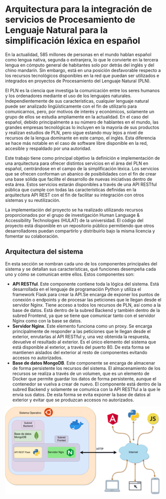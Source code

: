 # Arquitectura para la integración de servicios de Procesamiento de Lenguaje Natural para la simplificación léxica en español

En la actualidad, 585 millones de personas en el mundo hablan español como lengua nativa, segunda o extranjera, lo que le convierte en la tercera lengua en cómputo general de habitantes solo por detrás del inglés y del chino mandarín. Sin embargo, está en una posición desfavorable respecto a los recursos tecnológicos disponibles en la red que puedan ser utilizados e integrados en proyectos de Procesamiento del Lenguaje Natural (PLN).

El PLN es la ciencia que investiga la comunicación entre los seres humanos y los ordenadores mediante el uso de los lenguajes naturales. Independientemente de sus características, cualquier lenguaje natural puede ser analizado lingüísticamente con el fin de utilizarlo para comunicarnos, pero, por motivos de interés y económicos, solamente un grupo de ellos se estudia ampliamente en la actualidad. En el caso del español, debido principalmente a su número de hablantes en el mundo, las grandes empresas tecnológicas lo incluyen en la mayoría de sus productos y realizan estudios de PLN, pero sigue estando muy lejos a nivel de recursos de la lengua dominante en este campo, el inglés. Esta diferencia se hace más notable en el caso de software libre disponible en la red, accesible y respaldado por una autoridad. 

Este trabajo tiene como principal objetivo la definición e implementación de una arquitectura para ofrecer distintos servicios en el área del PLN en español, centrándose en el campo de la simplificación léxica. Los servicios que se ofrecen conforman un abanico de posibilidades con el fin de crear una base sólida que facilite el desarrollo de nuevas iniciativas dentro de esta área. Estos servicios estarán disponibles a través de una API RESTful pública que cumple con todas las características definidas en la arquitectura API REST con el fin de facilitar su integración con otros sistemas y su reutilización.

La implementación del proyecto se ha realizado utilizando recursos proporcionados por el grupo de investigación Human Language & Accessibility Technologies (HULAT) de la universidad. El código del proyecto está disponible en un repositorio público permitiendo que otros desarrolladores puedan compartirlo y distribuirlo bajo la misma licencia y fomentar su colaboración.


## Arquitectura del sistema

En esta sección se nombran cada uno de los componentes principales del sistema y se detallan sus características, qué funciones desempeña cada uno y cómo se comunican entre ellos. Estos componentes son:
- **API RESTful**. Este componente contiene toda la lógica del sistema. Está desarrollada en el lenguaje de programación Python y utiliza el framework Flask para crear la API.Se encarga de exponer los puntos de conexión o endpoints y de procesar las peticiones que le llegan desde el servidor Nginx. Tiene acceso a todos los recursos de PLN, así como a la base de datos. Está dentro de la subred Backend y también dentro de la subred Frontend, ya que se tiene que comunicar tanto con el servidor Nginx como con la base se datos.
- **Servidor Nginx**. Este elemento funciona como un proxy. Se encarga principalmente de responder a las peticiones que le llegan desde el exterior, enrutarlas al API RESTful y, una vez obtenida la respuesta, devuelve el resultado al exterior. Es el único elemento del sistema que está disponible al exterior, a través del puerto 80. De esta forma se mantienen aislados del exterior al resto de componentes evitando accesos no autorizados.
- **Base de datos MongoDB**. Este componente se encarga de almacenar de forma persistente los recursos del sistema. El almacenamiento de los recursos se realiza a través de un volumen, que es un elemento de Docker que permite guardar los datos de forma persistente, aunque el contenedor se vuelva a crear de nuevo. El componente está dentro de la subred Backend y solamente se comunica con la API RESTful a la que le envía sus datos. De esta forma se evita exponer la base de datos al exterior y evitar que se produzcan accesos no autorizados.

![Arquitectura del sistema](https://github.com/jgalanl/mth-back/blob/develop/docs/arquitectura.png)
